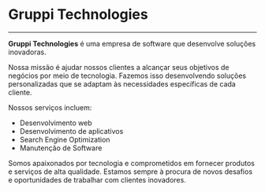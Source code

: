 # Gruppi Technologies
---
**Gruppi Technologies** é uma empresa de software que desenvolve soluções inovadoras.

Nossa missão é ajudar nossos clientes a alcançar seus objetivos de negócios por meio de tecnologia. Fazemos isso desenvolvendo soluções personalizadas que se adaptam às necessidades específicas de cada cliente.

Nossos serviços incluem:

- Desenvolvimento web
- Desenvolvimento de aplicativos
- Search Engine Optimization
- Manutenção de Software

Somos apaixonados por tecnologia e comprometidos em fornecer produtos e serviços de alta qualidade. Estamos sempre à procura de novos desafios e oportunidades de trabalhar com clientes inovadores.
